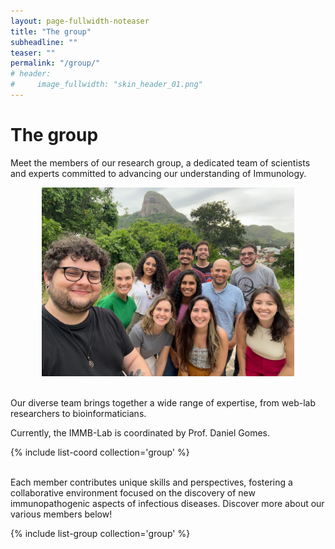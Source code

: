 ```yaml
---
layout: page-fullwidth-noteaser
title: "The group"
subheadline: ""
teaser: ""
permalink: "/group/"
# header:
#     image_fullwidth: "skin_header_01.png"
---
```


# The group

Meet the members of our research group, a dedicated team of scientists and experts committed to advancing our understanding of Immunology. 

<center><img src="../images/group/everyone.jpeg" width="80%"/></center><br>

Our diverse team brings together a wide range of expertise, from web-lab researchers to bioinformaticians. 

Currently, the IMMB-Lab is coordinated by Prof. Daniel Gomes.

{% include list-coord collection='group' %}

<div class="hline_gradient"></div>

<br>
Each member contributes unique skills and perspectives, fostering a collaborative environment focused on the discovery of new immunopathogenic aspects of infectious diseases. Discover more about our various members below!<br>

{% include list-group collection='group' %}